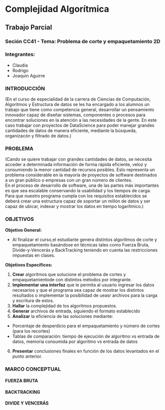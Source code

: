 # Complejidad Algorítmica
## Trabajo Parcial
### Seción CC41 - Tema: Problema de corte y empaquetamiento 2D
### Integrantes:

* Claudia
* Rodrigo
* Joaquín Aguirre

### INTRODUCCIÓN

(En el curso de especialidad de la carrera de Ciencias de Computación, Algoritmos y Estructura de datos se les ha encargado a los alumnos un trabajo que tiene como competencia general, desarrollar un pensamiento innovador capaz de diseñar sistemas, componentes o procesos para encontrar soluciones en la atención a las necesidades de la gente.
En este caso trabajar con proyectos de DataScience para poder manejar grandes cantidades de datos de manera eficiente, mediante la búsqueda, organizacón y filtrado de datos.)

### PROBLEMA

(Cando se quiere trabajar con grandes cantidades de datos, se necesita acceder a determinada información de forma rápida eficiente, veloz y consumiendo la menor cantidad de recursos posibles. Esto representa un problema considerable en la mayoría de proyectos de software destinados a un gran público o empresas con un gran número de clientes.  
En el proceso de desarrollo de software, una de las partes más importantes es que sea escalable conservando la usabilidad y los tiempos de carga. Para que nuestro programa cumpla con los requisitos establecidos se deberá crear una estructura capaz de soportar un millón de datos y ser capaz de ubicar, indexar y mostrar los datos en tiempo logarítmico.) 


### OBJETIVOS

**Objetivo General:** 
- Al finalizar el curso,el estudiante genera distintos algoritmos de corte y empaquetamiento basándose en técnicas tales como Fuerza Bruta, Divide-y-Vencerás y BackTracking teniendo en cuenta las restricciones impuestas en clases.

**Objetivos Específicos:**
1. **Crear** algoritmos que solucione el problema de cortes y empaquetamientode con distintos métodos por integrante.
2. **Implementar una interfaz** que le permita al usuario ingresar los datos necesarios y que el programa sea capaz de mostrar  los distintos resultados o implementar la posibilidad de ueasr archivos para la carga y escritura de estos.
3. **Hallar** la complejidad de los algoritmos propuestos.
4. **Generar** archivos de entrada, siguiendo el formato establecido
5. **Analizar** la eficiencia de las soluciones mediante:
- Porcentaje de desperdicio para el empaquetamiento y número de cortes (para los recortes)
- Tablas de comparación: tiempo de ejecución de algoritmo vs entrada de datos, memoria consumida por algoritmo vs entrada de datos 
6. **Presentar**  conclusiones finales en función de los datos levantados en el punto anterior.

### MARCO CONCEPTUAL

#### FUERZA BRUTA



#### BACKTRACKING



#### DIVIDE Y VENCERÁS


